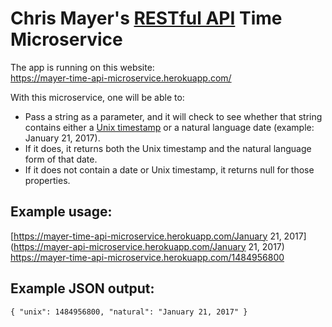 # Chris Mayer's <a href="http://stackoverflow.com/questions/671118/what-exactly-is-restful-programming" target="_blank">RESTful API</a> Time Microservice

The app is running on this website:  
<a href="https://mayer-time-api-microservice.herokuapp.com/" target="_blank">https://mayer-time-api-microservice.herokuapp.com/</a>

With this microservice, one will be able to:

- Pass a string as a parameter, and it will check to see whether that string contains either a [Unix timestamp](https://en.wikipedia.org/wiki/Unix_time) or a natural language date (example: January 21, 2017).
- If it does, it returns both the Unix timestamp and the natural language form of that date.
- If it does not contain a date or Unix timestamp, it returns null for those properties.

## Example usage:

[https://mayer-time-api-microservice.herokuapp.com/January 21, 2017](https://mayer-api-microservice.herokuapp.com/January 21, 2017)      
<a href="https://mayer-time-api-microservice.herokuapp.com/1484956800" target="_blank">https://mayer-time-api-microservice.herokuapp.com/1484956800</a>

## Example JSON output:

~~~
{ "unix": 1484956800, "natural": "January 21, 2017" }
~~~
